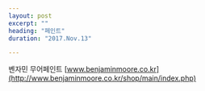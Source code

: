 ```yaml
---
layout: post
excerpt: ""
heading: "페인트"
duration: "2017.Nov.13"

---
```

벤자민 무어페인트 [www.benjaminmoore.co.kr](http://www.benjaminmoore.co.kr/shop/main/index.php)
